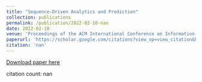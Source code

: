 ```yaml
---
title: "Sequence-Driven Analytics and Prediction"
collection: publications
permalink: /publication/2022-02-10-nan
date: 2022-02-10
venue: 'Proceedings of the ACM International Conference on Information'
paperurl: 'https://scholar.google.com/citations?view_op=view_citation&hl=en&user=CCckbEUAAAAJ&cstart=20&pagesize=80&citation_for_view=CCckbEUAAAAJ:HeT0ZceujKMC'
citation: 'nan'
---
```

[Download paper here](https://scholar.google.com/citations?view_op=view_citation&hl=en&user=CCckbEUAAAAJ&cstart=20&pagesize=80&citation_for_view=CCckbEUAAAAJ:HeT0ZceujKMC)

citation count: nan